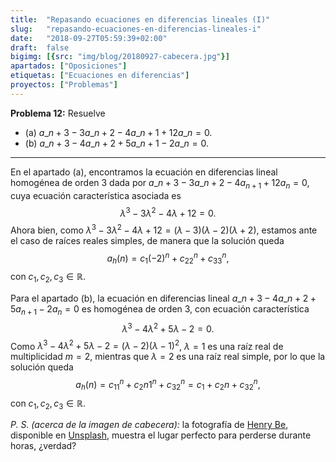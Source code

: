 ```yaml
---
title:  "Repasando ecuaciones en diferencias lineales (I)"
slug:   "repasando-ecuaciones-en-diferencias-lineales-i"
date:   "2018-09-27T05:59:39+02:00"
draft:  false
bigimg: [{src: "img/blog/20180927-cabecera.jpg"}]
apartados: ["Oposiciones"]
etiquetas: ["Ecuaciones en diferencias"]
proyectos: ["Problemas"]
---
```


**Problema 12:** Resuelve

- (a) $a\_{n+3} - 3a\_{n+2} - 4a\_{n+1} + 12a\_n = 0$.
- (b) $a\_{n+3} - 4a\_{n+2} + 5a\_{n+1} - 2a\_n = 0$.

<!--more-->

***

En el apartado (a), encontramos la ecuación en diferencias lineal homogénea de orden 3 dada por $a\_{n+3} - 3a\_{n+2} - 4a_{n+1} + 12a_n = 0$, cuya ecuación característica asociada es $$\lambda^3-3\lambda^2-4\lambda+12=0.$$ Ahora bien, como $\lambda^3-3\lambda^2-4\lambda+12 = (\lambda-3)(\lambda-2)(\lambda+2)$, estamos ante el caso de raíces reales simples, de manera que la solución queda $$a_h(n) = c_1(-2)^n + c_22^n + c_33^n,$$ con $c_1,c_2,c_3\in\mathbb{R}$.

Para el apartado (b), la ecuación en diferencias lineal $a\_{n+3} - 4a\_{n+2} + 5a_{n+1} - 2a_n = 0$ es homogénea de orden 3, con ecuación característica $$\lambda^3 - 4\lambda^2 + 5\lambda - 2 = 0.$$ Como $\lambda^3 - 4\lambda^2 + 5\lambda - 2 = (\lambda-2)(\lambda-1)^2$, $\lambda=1$ es una raíz real de multiplicidad $m=2$, mientras que $\lambda=2$ es una raíz real simple, por lo que la solución queda $$a_h(n) = c_11^n + c_2n1^n + c_32^n = c_1+c_2n+c_32^n,$$ con $c_1,c_2,c_3\in\mathbb{R}$.

*P. S. (acerca de la imagen de cabecera):* la fotografía de [Henry Be](https://unsplash.com/@henry_be), disponible en [Unsplash](https://unsplash.com/photos/neH2O7TaRFU), muestra el lugar perfecto para perderse durante horas, ¿verdad?